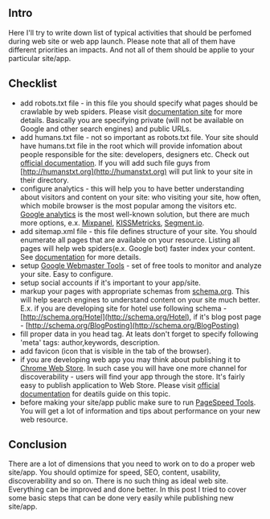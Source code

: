<!--
name: Website launch checklist
description: List of activities to do while launcging website
author: Anton Podviaznikov
author_email: anton@hashobject.com
author_url: http://hashobject.com/team/anton
author_github: podviaznikov
author_twitter: podviaznikov
author_avatar: /images/anton-avatar.png
location: San Jose, Costa Rica
date_created: 2013-07-22
date_modified: 2013-07-25
date_published: 2013-07-22
headline:
in_language: en
keywords: web site, web app, lauch checklist
discussion_url: https://github.com/hashobject/blog.hashobject.com/issues/5
canonical_url: http://blog.hashobject.com/website-launch-checklist
-->
## Intro

Here I'll try to write down list of typical activities that should be perfomed during
web site or web app launch. Please note that all of them have different priorities an impacts.
And not all of them should be applie to your particular site/app.

## Checklist

  * add robots.txt file - in this file you should specify what pages should be crawlable by web spiders.
    Please visit [documentation site](http://www.robotstxt.org/robotstxt.html) for more details. Basically
    you are specifying private (will not be available on Google and other search engines) and public URLs.
  * add humans.txt file - not so important as robots.txt file. Your site should have humans.txt file in the
    root which will provide infomation about people responsible for the site: developers, designers etc.
    Check out [official documentation](http://humanstxt.org/). If you will add such file guys from
    [http://humanstxt.org](http://humanstxt.org) will put link to your site in their directory.
  * configure analytics - this will help you to have better understanding about visitors and content on your site:
    who visiting your site, how often, which mobile browser is the most popular among the visitors etc.
    [Google analytics](https://www.google.com/analytics/) is the most well-known solution, but there are
    much more options, e.x. [Mixpanel](http://mixpanel.com/), [KISSMetricks](https://www.kissmetrics.com/),
    [Segment.io](https://segment.io/).
  * add sitemap.xml file - this file defines structure of your site. You should enumerate all pages
    that are available on your resource. Listing all pages will help web spiders(e.x. Google bot) faster
    index your content. See [documentation](http://www.sitemaps.org/) for more details.
  * setup [Google Webmaster Tools](https://www.google.com/webmasters/tools/) - set of free tools to monitor
    and analyze your site. Easy to configure.
  * setup social accounts if it's important to your app/site.
  * markup your pages with appropriate schemas from [schema.org](http://schema.org). This will help search engines
    to understand content on your site much better. E.x. if you are developing site for hotel use following
    schema - [http://schema.org/Hotel](http://schema.org/Hotel), if it's blog post page - [http://schema.org/BlogPosting](http://schema.org/BlogPosting)
  * fill proper data in you head tag. At leats don't forget to specify following 'meta' tags: author,keywords,
    description.
  * add favicon (icon that is visible in the tab of the browser).
  * if you are developing web app you may think about publishing it to [Chrome Web Store](https://chrome.google.com/webstore).
    In such case you will have one more channel for discoverability - users will find your app through the store.
    It's fairly easy to publish application to Web Store. Please visit [official documentation](https://developers.google.com/chrome/web-store/docs/publish)
    for deatils guide on this topic.
  * before making your site/app public make sure to run [PageSpeed Tools](https://developers.google.com/speed/pagespeed/).
    You will get a lot of information and tips about performance on your new web resource.

## Conclusion

There are a lot of dimensions that you need to work on to do a proper web site/app.
You should optimize for speed, SEO, content, usability, discoverability and so on.
There is no such thing as ideal web site. Everything can be improved and done better.
In this post I tried to cover some basic steps that can be done very easily while publishing new
site/app.
